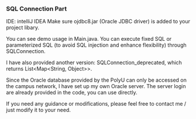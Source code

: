 ### SQL Connection Part
IDE: intelliJ IDEA
Make sure ojdbc8.jar (Oracle JDBC driver) is added to your project libary.

You can see demo usage in Main.java. You can execute fixed SQL or parameterized SQL (to avoid SQL injection and enhance flexibility) through SQLConnection. 

I have also provided another version: SQLConnection_deprecated, which returns List<Map<String, Object>>. 

Since the Oracle database provided by the PolyU can only be accessed on the campus network, I have set up my own Oracle server. The server login are already provided in the code, you can use directly.

If you need any guidance or modifications, please feel free to contact me / just modify it to your need.
